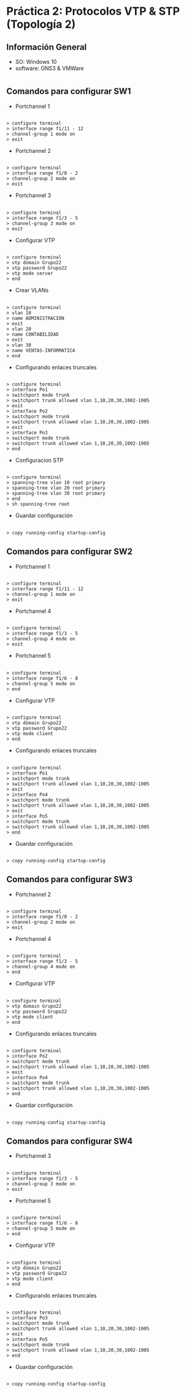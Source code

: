 
# Práctica 2: Protocolos VTP & STP (Topología 2)


## Información General
- SO: Windows 10
- software: GNS3 & VMWare
#

## **Comandos para configurar SW1**


- Portchannel 1
##
    > configure terminal
    > interface range f1/11 - 12
    > channel-group 1 mode on
    > exit

- Portchannel 2
##
    > configure terminal
    > interface range f1/0 - 2
    > channel-group 2 mode on
    > exit

- Portchannel 3
##
    > configure terminal
    > interface range f1/3 - 5
    > channel-group 3 mode on
    > exit

- Configurar VTP
##
    > configure terminal
    > vtp domain Grupo22
    > vtp password Grupo22
    > vtp mode server
    > end

- Crear VLANs
##
    > configure terminal
    > vlan 10
    > name ADMINISTRACION
    > exit
    > vlan 20
    > name CONTABILIDAD
    > exit
    > vlan 30
    > name VENTAS-INFORMATICA
    > end

- Configurando enlaces truncales
##
    > configure terminal
    > interface Po1
    > switchport mode trunk
    > switchport trunk allowed vlan 1,10,20,30,1002-1005
    > exit
    > interface Po2
    > switchport mode trunk
    > switchport trunk allowed vlan 1,10,20,30,1002-1005
    > exit
    > interface Po3
    > switchport mode trunk
    > switchport trunk allowed vlan 1,10,20,30,1002-1005
    > end

- Configuracion STP
##
    > configure terminal
    > spanning-tree vlan 10 root primary
    > spanning-tree vlan 20 root primary
    > spanning-tree vlan 30 root primary
    > end
    > sh spanning-tree root

- Guardar configuración
##
    > copy running-config startup-config

## **Comandos para configurar SW2**

- Portchannel 1
##
    > configure terminal
    > interface range f1/11 - 12
    > channel-group 1 mode on
    > exit

- Portchannel 4
##
    > configure terminal
    > interface range f1/3 - 5
    > channel-group 4 mode on
    > exit

- Portchannel 5
##
    > configure terminal
    > interface range f1/6 - 8
    > channel-group 5 mode on
    > end

- Configurar VTP
##
    > configure terminal
    > vtp domain Grupo22
    > vtp password Grupo22
    > vtp mode client
    > end

- Configurando enlaces truncales
##
    > configure terminal
    > interface Po1
    > switchport mode trunk
    > switchport trunk allowed vlan 1,10,20,30,1002-1005
    > exit
    > interface Po4
    > switchport mode trunk
    > switchport trunk allowed vlan 1,10,20,30,1002-1005
    > exit
    > interface Po5
    > switchport mode trunk
    > switchport trunk allowed vlan 1,10,20,30,1002-1005
    > end

- Guardar configuración
##
    > copy running-config startup-config

## **Comandos para configurar SW3**

- Portchannel 2
##
    > configure terminal
    > interface range f1/0 - 2
    > channel-group 2 mode on
    > exit

- Portchannel 4
##
    > configure terminal
    > interface range f1/3 - 5
    > channel-group 4 mode on
    > end

- Configurar VTP
##
    > configure terminal
    > vtp domain Grupo22
    > vtp password Grupo22
    > vtp mode client
    > end

- Configurando enlaces truncales
##
    > configure terminal
    > interface Po2
    > switchport mode trunk
    > switchport trunk allowed vlan 1,10,20,30,1002-1005
    > exit
    > interface Po4
    > switchport mode trunk
    > switchport trunk allowed vlan 1,10,20,30,1002-1005
    > end

- Guardar configuración
##
    > copy running-config startup-config

## **Comandos para configurar SW4**

- Portchannel 3
##
    > configure terminal
    > interface range f1/3 - 5
    > channel-group 3 mode on
    > exit

- Portchannel 5
##
    > configure terminal
    > interface range f1/6 - 8
    > channel-group 5 mode on
    > end

- Configurar VTP
##
    > configure terminal
    > vtp domain Grupo22
    > vtp password Grupo22
    > vtp mode client
    > end

- Configurando enlaces truncales
##
    > configure terminal
    > interface Po3
    > switchport mode trunk
    > switchport trunk allowed vlan 1,10,20,30,1002-1005
    > exit
    > interface Po5
    > switchport mode trunk
    > switchport trunk allowed vlan 1,10,20,30,1002-1005
    > end

- Guardar configuración
##
    > copy running-config startup-config
